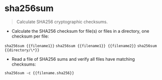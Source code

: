 # sha256sum

> Calculate SHA256 cryptographic checksums.

- Calculate the SHA256 checksum for file(s) or files in a directory, one checksum per file:

`sha256sum {{filename1}}`
`sha256sum {{filename1}} {{filename2}}`
`sha256sum {{directory/\*}}`

- Read a file of SHA256 sums and verify all files have matching checksums:

`sha256sum -c {{filename.sha256}}`
